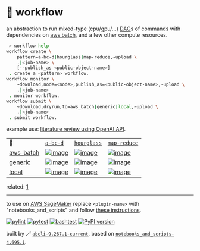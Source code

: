 # 📜 workflow

an abstraction to run mixed-type (cpu/gpu/...) [DAG](https://networkx.org/documentation/stable/reference/classes/digraph.html)s of commands with dependencies on [aws batch](https://aws.amazon.com/batch/), and a few other compute resources.

```bash
 > workflow help
workflow create \
	pattern=a-bc-d|hourglass|map-reduce,~upload \
	.|<job-name> \
	[--publish_as <public-object-name>]
 . create a <pattern> workflow.
workflow monitor \
	~download,node=<node>,publish_as=<public-object-name>,~upload \
	.|<job-name>
 . monitor workflow.
workflow submit \
	~download,dryrun,to=aws_batch|generic|local,~upload \
	.|<job-name>
 . submit workflow.
```

example use: [literature review using OpenAI API](https://github.com/kamangir/openai-commands/tree/main/openai_commands/literature_review).

|   |   |   |   |
| --- | --- | --- | --- |
| 📜 | [`a-bc-d`](./patterns/a-bc-d.dot) | [`hourglass`](./patterns/hourglass.dot) | [`map-reduce`](./patterns/map-reduce.dot) |
| [aws_batch](./runners/aws_batch.py) | [![image](https://kamangir-public.s3.ca-central-1.amazonaws.com/aws_batch-a-bc-d/workflow.gif?raw=true&random=NATVbstzD6IZtj9F)](https://kamangir-public.s3.ca-central-1.amazonaws.com/aws_batch-a-bc-d/workflow.gif?raw=true&random=NATVbstzD6IZtj9F) | [![image](https://kamangir-public.s3.ca-central-1.amazonaws.com/aws_batch-hourglass/workflow.gif?raw=true&random=9igxRJkVL6qrcFkq)](https://kamangir-public.s3.ca-central-1.amazonaws.com/aws_batch-hourglass/workflow.gif?raw=true&random=9igxRJkVL6qrcFkq) | [![image](https://kamangir-public.s3.ca-central-1.amazonaws.com/aws_batch-map-reduce/workflow.gif?raw=true&random=mIzyQNC7Qv7hHjX3)](https://kamangir-public.s3.ca-central-1.amazonaws.com/aws_batch-map-reduce/workflow.gif?raw=true&random=mIzyQNC7Qv7hHjX3) |
| [generic](./runners/generic.py) | [![image](https://kamangir-public.s3.ca-central-1.amazonaws.com/generic-a-bc-d/workflow.gif?raw=true&random=Gjhh2snNMhviepZT)](https://kamangir-public.s3.ca-central-1.amazonaws.com/generic-a-bc-d/workflow.gif?raw=true&random=Gjhh2snNMhviepZT) | [![image](https://kamangir-public.s3.ca-central-1.amazonaws.com/generic-hourglass/workflow.gif?raw=true&random=8rRU3xPnAKVHrtS1)](https://kamangir-public.s3.ca-central-1.amazonaws.com/generic-hourglass/workflow.gif?raw=true&random=8rRU3xPnAKVHrtS1) | [![image](https://kamangir-public.s3.ca-central-1.amazonaws.com/generic-map-reduce/workflow.gif?raw=true&random=KOVnvA1W7upL858n)](https://kamangir-public.s3.ca-central-1.amazonaws.com/generic-map-reduce/workflow.gif?raw=true&random=KOVnvA1W7upL858n) |
| [local](./runners/local.py) | [![image](https://kamangir-public.s3.ca-central-1.amazonaws.com/local-a-bc-d/workflow.gif?raw=true&random=OC43hpoSScSDKzms)](https://kamangir-public.s3.ca-central-1.amazonaws.com/local-a-bc-d/workflow.gif?raw=true&random=OC43hpoSScSDKzms) | [![image](https://kamangir-public.s3.ca-central-1.amazonaws.com/local-hourglass/workflow.gif?raw=true&random=76Y2Nrs0PdH1bXJl)](https://kamangir-public.s3.ca-central-1.amazonaws.com/local-hourglass/workflow.gif?raw=true&random=76Y2Nrs0PdH1bXJl) | [![image](https://kamangir-public.s3.ca-central-1.amazonaws.com/local-map-reduce/workflow.gif?raw=true&random=7ar1MhZpnMATBbIl)](https://kamangir-public.s3.ca-central-1.amazonaws.com/local-map-reduce/workflow.gif?raw=true&random=7ar1MhZpnMATBbIl) |

related: [1](https://arash-kamangir.medium.com/%EF%B8%8F-openai-experiments-54-e49117dc69ef)

---

to use on [AWS SageMaker](https://aws.amazon.com/sagemaker/) replace `<plugin-name>` with "notebooks_and_scripts" and follow [these instructions](https://github.com/kamangir/notebooks-and-scripts/blob/main/SageMaker.md).

[![pylint](https://github.com/kamangir/notebooks-and-scripts/actions/workflows/pylint.yml/badge.svg)](https://github.com/kamangir/notebooks-and-scripts/actions/workflows/pylint.yml) [![pytest](https://github.com/kamangir/notebooks-and-scripts/actions/workflows/pytest.yml/badge.svg)](https://github.com/kamangir/notebooks-and-scripts/actions/workflows/pytest.yml) [![bashtest](https://github.com/kamangir/notebooks-and-scripts/actions/workflows/bashtest.yml/badge.svg)](https://github.com/kamangir/notebooks-and-scripts/actions/workflows/bashtest.yml) [![PyPI version](https://img.shields.io/pypi/v/notebooks-and-scripts.svg)](https://pypi.org/project/notebooks-and-scripts/)

built by 🪄 [`abcli-9.267.1-current`](https://github.com/kamangir/awesome-bash-cli), based on [`notebooks_and_scripts-4.695.1`](https://github.com/kamangir/notebooks-and-scripts).
